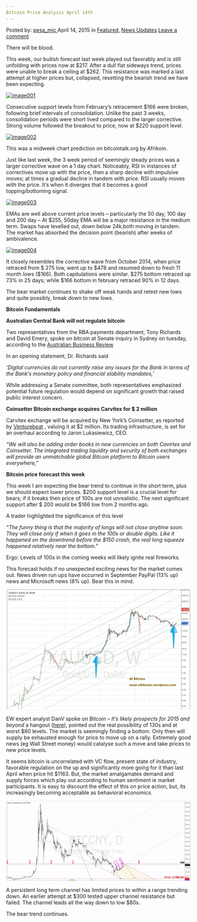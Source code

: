 ```yaml
---
Bitcoin Price Analysis April 14th
---
```

<article class="post-listing post-9977 post type-post status-publish format-standard has-post-thumbnail hentry  tag-14th tag-analysis tag-april tag-bitcoin tag-price">
    <div class="post-inner">
        <span>Posted by: <a href="https://www.deepdotweb.com/author/pesa_mic/" title="">pesa_mic </a></span>
    <span>April 14, 2015</span>
    <span>in <a href="https://www.deepdotweb.com/category/deepdot-news/" rel="category tag">Featured</a>, <a href="https://www.deepdotweb.com/category/news-updates/" rel="category tag">News Updates</a></span>
    <span><a href="https://www.deepdotweb.com/2015/04/14/bitcoin-price-analysis-april-14th/#respond">Leave a comment</a></span>
    </p>
    <div class="clear"></div>
    <div class="entry">
    <p>There will be blood.</p>
    <p>This week, our bullish forecast last week played out favorably and is still unfolding with prices now at $217. After a dull flat sideways trend, prices were unable to break a ceiling at $262. This resistance was marked a last attempt at higher prices but, collapsed, resetting the bearish trend we have been expecting.</p>
    <p><a href="/imgs/2015/04/image001.jpg"><img class="aligncenter size-full wp-image-9978" src="/imgs/2015/04/image001.jpg" alt="image001" width="624" height="382" srcset="/imgs/2015/04/image001.jpg 624w, /imgs/2015/04/image001-300x184.jpg 300w" sizes="(max-width: 624px) 100vw, 624px" /></a></p>
    <p>Consecutive support levels from February’s retracement $166 were broken, following brief intervals of consolidation. Unlike the past 3 weeks, consolidation periods were short lived compared to the larger corrective. Strong volume followed the breakout to price, now at $220 support level.</p>
    <p><a href="/imgs/2015/04/image002.jpg"><img class="aligncenter size-full wp-image-9979" src="/imgs/2015/04/image002.jpg" alt="image002" width="582" height="433" srcset="/imgs/2015/04/image002.jpg 582w, /imgs/2015/04/image002-300x223.jpg 300w" sizes="(max-width: 582px) 100vw, 582px" /></a></p>
    <p>This was a midweek chart prediction on bitcointalk.org by Afrikoin.</p>
    <p>Just like last week, the 3 week period of seemingly steady prices was a larger corrective wave on a 1 day chart. Noticeably, RSI in instances of correctives move up with the price, then a sharp decline with impulsive moves; at times a gradual decline in tandem with price. RSI usually moves with the price. It&#8217;s when it diverges that it becomes a good topping/bottoming signal.</p>
    <p><a href="/imgs/2015/04/image003.jpg"><img class="aligncenter size-full wp-image-9980" src="/imgs/2015/04/image003.jpg" alt="image003" width="624" height="296" srcset="/imgs/2015/04/image003.jpg 624w, /imgs/2015/04/image003-300x142.jpg 300w" sizes="(max-width: 624px) 100vw, 624px" /></a></p>
    <p>EMAs are well above current price levels &#8211; particularly the 50 day, 100 day and 200 day &#8211; At $255, 50day EMA will be a major resistance in the medium term. Swaps have levelled out, down below 24k,both moving in tandem. The market has absorbed the decision point (bearish) after weeks of ambivalence.</p>
    <p><a href="/imgs/2015/04/image004.jpg"><img class="aligncenter size-full wp-image-9981" src="/imgs/2015/04/image004.jpg" alt="image004" width="616" height="238" srcset="/imgs/2015/04/image004.jpg 616w, /imgs/2015/04/image004-300x116.jpg 300w" sizes="(max-width: 616px) 100vw, 616px" /></a></p>
    <p>It closely resembles the corrective wave from October 2014, when price retraced from $ 275 low, went up to $478 and resumed down to fresh 11 month lows ($166). Both capitulations were similar. $275 bottom retraced up 73% in 25 days; while $166 bottom in february retraced 90% in 12 days.</p>
    <p>The bear market continues to shake off weak hands and retest new lows and quite possibly, break down to new lows.</p>
    <p><strong>Bitcoin Fundamentals</strong></p>
    <p><strong>Australian Central Bank will not regulate bitcoin</strong></p>
    <p>Two representatives from the RBA payments department, Tony Richards and David Emery, spoke on bitcoin at Senate inquiry in Sydney on tuesday, according to the <a href="http://www.theaustralian.com.au/business/economics/rba-shies-away-from-regulating-bitcoin-and-other-digital-currencies/story-e6frg926-1227294856126">Australian Business Review</a></p>
    <p>In an opening statement, Dr. Richards said</p>
    <p><em>&#8216;Digital currencies do not currently raise any issues for the Bank in terms of the Bank&#8217;s monetary policy and financial stability mandates,&#8217; </em></p>
    <p>While addressing a Senate committee, both representatives emphasized potential future regulation would depend on significant growth that raised public interest concern.</p>
    <p><strong>Coinsetter Bitcoin exchange acquires Carvitex for $ 2 million</strong></p>
    <p>Carvitex exchange will be acquired by New York’s Coinsetter, as reported by <a href="http://venturebeat.com/2015/04/08/bitcoin-exchange-coinsetter-acquires-canadian-exchange-cavirtex/">Venturebeat</a> , valuing it at $2 million. Its trading infrastructure, is set for an overhaul according to Jaron Lukasiewicz, CEO.</p>
    <p><em>“We will also be adding order books in new currencies on both Cavirtex and Coinsetter. The integrated trading liquidity and security of both exchanges will provide an unmatchable global Bitcoin platform to Bitcoin users everywhere,”</em></p>
    <p><strong>Bitcoin price forecast this week</strong></p>
    <p>This week I am expecting the bear trend to continue in the short term, plus we should expect lower prices. $200 support level is a crucial level for bears; if it breaks then price of 100s are not unrealistic. The next significant support after $ 200 would be $166 low from 2 months ago.</p>
    <p>A trader highlighted the significance of this level</p>
    <p><em>“The funny thing is that the majority of longs will not close anytime soon. They will close only if when it goes in the 100s or double digits. Like it happened on the downtrend before the $150 crash, the real long squeeze happened relatively near the bottom.”</em></p>
    <p>Ergo: Levels of 100s in the coming weeks will likely ignite real fireworks.</p>
    <p>This forecast holds if no unexpected exciting news for the market comes out. News driven run ups have occurred in September PayPal (13% up) news and Microsoft news (8% up). Bear this in mind.</p>
    <p><a href="/imgs/2015/04/image005.gif"><img class="aligncenter size-full wp-image-9982" src="/imgs/2015/04/image005.gif" alt="image005" width="624" height="326" /></a></p>
    <p>EW expert analyst DanV spoke on <em>Bitcoin &#8211; It&#8217;s likely prospects for 2015 and beyond </em>a hangout (<a href="https://www.youtube.com/watch?v=CfFxr7sabPk">here</a>), pointed out the real possibility of 130s and at worst $80 levels. The market is seemingly finding a bottom. Only then will supply be exhausted enough for price to move up on a rally. Extremely good news (eg Wall Street money) would catalyse such a move and take prices to new price levels.</p>
    <p>It seems bitcoin is uncorrelated with VC flow, present state of industry, favorable regulation on the up and significantly more going for it than last April when price hit $1163. But, the market amalgamates demand and supply forces which play out according to human sentiment ie market participants. It is easy to discount the effect of this on price action, but, its increasingly becoming acceptable as behavioral economics.</p>
    <p><a href="/imgs/2015/04/image006.gif"><img class="aligncenter size-full wp-image-9983" src="/imgs/2015/04/image006.gif" alt="image006" width="624" height="217" /></a></p>
    <p>A persistent long term channel has limited prices to within a range trending down. An earlier attempt at $300 tested upper channel resistance but failed. The channel leads all the way down to low $80s.</p>
    <p>The bear trend continues.</p>
    </div>
    <span style="display:none"><a href="https://www.deepdotweb.com/tag/14th/" rel="tag">14th</a> <a href="https://www.deepdotweb.com/tag/analysis/" rel="tag">analysis</a> <a href="https://www.deepdotweb.com/tag/april/" rel="tag">april</a> <a href="https://www.deepdotweb.com/tag/bitcoin/" rel="tag">bitcoin</a> <a href="https://www.deepdotweb.com/tag/price/" rel="tag">price</a></span> <span style="display:none" class="updated">2015-04-14</span>
    <div style="display:none" class="vcard author" itemprop="author" itemscope itemtype="http://schema.org/Person"><strong class="fn" itemprop="name"><a href="https://www.deepdotweb.com/author/pesa_mic/" title="Posts by pesa_mic" rel="author">pesa_mic</a></strong></div>
    </div>
</article>

